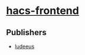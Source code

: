 # [hacs-frontend](https://pypi.org/project/hacs-frontend)



## Publishers
- [ludeeus](https://pypi.org/user/ludeeus)

